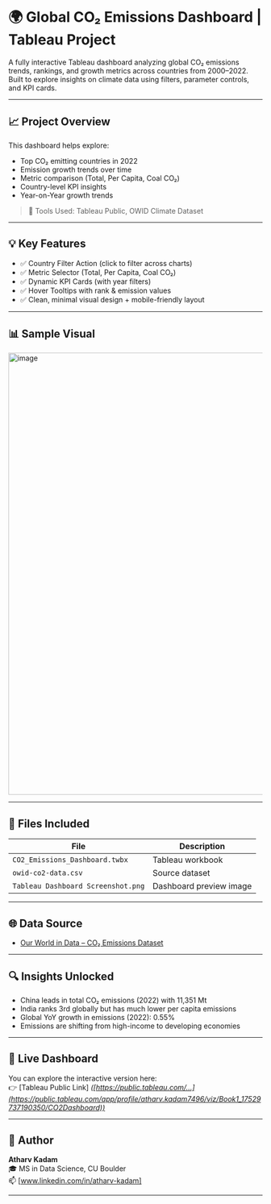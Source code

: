 # 🌍 Global CO₂ Emissions Dashboard | Tableau Project

A fully interactive Tableau dashboard analyzing global CO₂ emissions trends, rankings, and growth metrics across countries from 2000–2022. Built to explore insights on climate data using filters, parameter controls, and KPI cards.

---

## 📈 Project Overview

This dashboard helps explore:
- Top CO₂ emitting countries in 2022
- Emission growth trends over time
- Metric comparison (Total, Per Capita, Coal CO₂)
- Country-level KPI insights
- Year-on-Year growth trends

> 🔧 Tools Used: Tableau Public, OWID Climate Dataset

---

## 💡 Key Features

- ✅ Country Filter Action (click to filter across charts)
- ✅ Metric Selector (Total, Per Capita, Coal CO₂)
- ✅ Dynamic KPI Cards (with year filters)
- ✅ Hover Tooltips with rank & emission values
- ✅ Clean, minimal visual design + mobile-friendly layout

---

## 📊 Sample Visual

<img width="1470" height="877" alt="image" src="https://github.com/user-attachments/assets/e2173777-4825-47c4-89ba-f0a1628437bd" />


---

## 📂 Files Included

| File | Description |
|------|-------------|
| `CO2_Emissions_Dashboard.twbx` | Tableau workbook |
| `owid-co2-data.csv` | Source dataset |
| `Tableau Dashboard Screenshot.png` | Dashboard preview image |


---

## 🌐 Data Source

- [Our World in Data – CO₂ Emissions Dataset](https://ourworldindata.org/co2-emissions)

---

## 🔍 Insights Unlocked

- China leads in total CO₂ emissions (2022) with 11,351 Mt
- India ranks 3rd globally but has much lower per capita emissions
- Global YoY growth in emissions (2022): 0.55%
- Emissions are shifting from high-income to developing economies

---

## 🚀 Live Dashboard

You can explore the interactive version here:  
👉 [Tableau Public Link] *([https://public.tableau.com/...](https://public.tableau.com/app/profile/atharv.kadam7496/viz/Book1_17529737190350/CO2Dashboard))*

---

## 👤 Author

**Atharv Kadam**  
🎓 MS in Data Science, CU Boulder  
📫 [www.linkedin.com/in/atharv-kadam]

---

